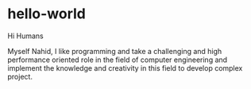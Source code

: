 # hello-world

Hi Humans

Myself Nahid, I like programming and take a challenging and high performance oriented role in the field of computer engineering and implement the knowledge and creativity in this field to develop complex project. 

